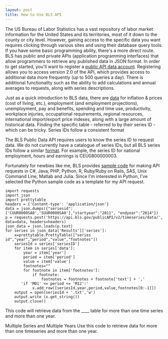 ```yaml
---
layout: post
title: How to Use BLS API
---
```


The US Bureau of Labor Statistics has a vast repository of labor market information for the United States and its territories, most of it down to the county or city level. However, gaining access to the specific data you want requires clicking through various sites and using their database query tools. If you have some basic programming ability, there's a more direct route.  BLS has public and private APIs (application programming interfaces) that allow programmers to retrieve any published data in JSON format. In order to get started, you'll want to register a [public API data account](https://data.bls.gov/registrationEngine/). Registering allows you to access version 2.0 of the API, which provides access to additional data more frequently (up to 500 queries a day). There is additional functionality such as the ability to add calculations and annual averages to requests, along with series descriptions. 

Just as a quick introduction to BLS data, there are [data](https://www.bls.gov/data/) for inflation & prices (cost of living, etc.), employment (and employment projections), unemployment, pay and benefits, spending and time use, productivity, workplace injuries, occupational requirements, regional resources, international import/export price indexes, along with a large amount of historical data. Finding the specific table - referred to by their series ID - which can be tricky. Series IDs follow a consistent format 

The BLS Public Data API requires users to know the series ID to request data. We do not currently have a catalogue of series IDs, but all BLS series IDs follow a similar [format](https://www.bls.gov/help/hlpforma.htm). For example, the series ID for national employment, hours and earnings is CEU0800000003. 

Fortunately for newbies like me, BLS provides [sample code](https://www.bls.gov/developers/api_sample_code.htm) for making API requests in C#, Java, PHP, Python, R, Ruby/Ruby on Rails, SAS, Unix Command Line, Matlab and Julia. Since I'm interested in Python, I've selected the Python sample code as a template for my API request. 

```
import requests
import json
import prettytable
headers = {'Content-type': 'application/json'}
data = json.dumps({"seriesid": ['CUUR0000SA0','SUUR0000SA0'],"startyear":"2011", "endyear":"2014"})
p = requests.post('https://api.bls.gov/publicAPI/v2/timeseries/data/', data=data, headers=headers)
json_data = json.loads(p.text)
for series in json_data['Results']['series']:
    x=prettytable.PrettyTable(["series id","year","period","value","footnotes"])
    seriesId = series['seriesID']
    for item in series['data']:
        year = item['year']
        period = item['period']
        value = item['value']
        footnotes=""
        for footnote in item['footnotes']:
            if footnote:
                footnotes = footnotes + footnote['text'] + ','
       'if 'M01' <= period <= 'M12':'
            x.add_row([seriesId,year,period,value,footnotes[0:-1]])
    output = open(seriesId + '.txt','w')
    output.write (x.get_string())
    output.close()
```

This code will retrieve data from the ____ table for more than one time series and more than one year. 

Multiple Series and Multiple Years
Use this code to retrieve data for more than one timeseries and more than one year.

